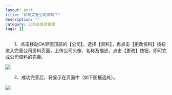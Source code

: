 ```yaml
---
layout: post
title: "如何完善公司资料？"
description: ""
category: 公司及成员管理
tags: []
---
```

&#160; &#160; &#160; &#160;1、点击移动OA界面顶部的【公司】，选择【资料】，再点击【更改资料】按钮进入完善公司资料页面，上传公司头像、名称及描述，点击【更改】按钮，即可完成公司资料的完善。

![](../../../oahelps_img/wanshan_1.png)

&#160; &#160; &#160; &#160;2、成功完善后，将显示在页面中（如下图框选处）。

![](../../../oahelps_img/wanshan_2.png)